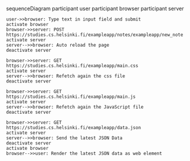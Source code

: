 sequenceDiagram
participant user
participant browser
participant server

    user->>browser: Type text in input field and submit
    activate browser
    browser->>server: POST https://studies.cs.helsinki.fi/exampleapp/notes/exampleapp/new_note
    activate server
    server-->>browser: Auto reload the page
    deactivate server

    browser->>server: GET https://studies.cs.helsinki.fi/exampleapp/main.css
    activate server
    server-->>browser: Refetch again the css file
    deactivate server

    browser->>server: GET https://studies.cs.helsinki.fi/exampleapp/main.js
    activate server
    server-->>browser: Refetch again the JavaScript file
    deactivate server

    browser->>server: GET https://studies.cs.helsinki.fi/exampleapp/data.json
    activate server
    server-->>browser: Send the latest JSON Data
    deactivate server
    activate browser
    browser-->>user: Render the latest JSON data as web element
